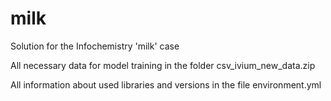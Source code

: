 # milk
Solution for the Infochemistry 'milk' case 

All necessary data for model training in the folder csv_ivium_new_data.zip

All information about used libraries and versions in the file environment.yml

